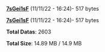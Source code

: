 [**7sGei1sF**](/data/7sGei1sF.txt) (11/11/22 - 16:24)- 517 bytes

[**7sGei1sF**](/data/7sGei1sF.txt) (11/11/22 - 16:24)- 517 bytes

**Total Datas**: 2603

**Total Size**: 14.89 MB / 14.9 MB